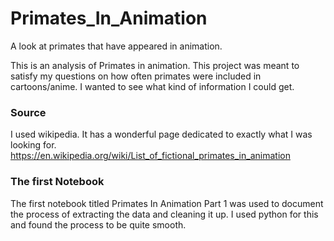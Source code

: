 # Primates_In_Animation
A look at primates that have appeared in animation.

This is an analysis of Primates in animation.  This project was meant to satisfy my questions on how often primates were included in cartoons/anime.  I wanted to see what kind of information I could get.

### Source
I used wikipedia.  It has a wonderful page dedicated to exactly what I was looking for.
https://en.wikipedia.org/wiki/List_of_fictional_primates_in_animation

### The first Notebook

The first notebook titled Primates In Animation Part 1 was used to document the process of extracting the data and cleaning it up.
I used python for this and found the process to be quite smooth.
